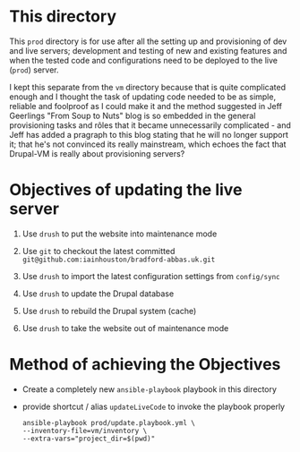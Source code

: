 # This directory

This `prod` directory is for use after all the setting up and provisioning of dev and live servers; development and testing of new and existing features and when the tested code and configurations need to be deployed to the live (`prod`) server.

I kept this separate from the `vm` directory because that is quite complicated enough and I thought the task of updating code needed to be as simple, reliable and foolproof as I could make it and the method suggested in Jeff Geerlings "From Soup to Nuts" blog is so embedded in the general provisioning tasks and rôles that it became unnecessarily  complicated - and Jeff has added a pragraph to this blog stating that he will no longer support it; that he's not convinced its really mainstream, which echoes the fact that Drupal-VM is really about provisioning servers?

Objectives of updating the live server
======================================

1.	Use `drush` to put the website into maintenance mode

1.	Use `git` to checkout the latest committed `git@github.com:iainhouston/bradford-abbas.uk.git`

1.	Use `drush` to import the latest configuration settings from `config/sync` 

1.	Use `drush` to update the Drupal database

1.	Use `drush` to rebuild the Drupal system (cache)

1.	Use `drush` to take the website out of maintenance mode

Method of achieving the Objectives
==================================

+	Create a completely new `ansible-playbook` playbook in this directory

+	provide shortcut / alias `updateLiveCode` to invoke the playbook properly  

	```
	ansible-playbook prod/update.playbook.yml \
	--inventory-file=vm/inventory \
	--extra-vars="project_dir=$(pwd)"
	```


